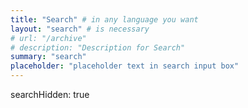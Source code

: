 ```yaml
---
title: "Search" # in any language you want
layout: "search" # is necessary
# url: "/archive"
# description: "Description for Search"
summary: "search"
placeholder: "placeholder text in search input box"
---
```

searchHidden: true